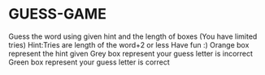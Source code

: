 # GUESS-GAME
Guess the word using given hint and the length of boxes (You have limited tries)
Hint:Tries are length of the word+2 or less
Have fun :)
Orange box represent the hint given 
Grey box represent your guess letter is incorrect
Green box represent your guess letter is correct
